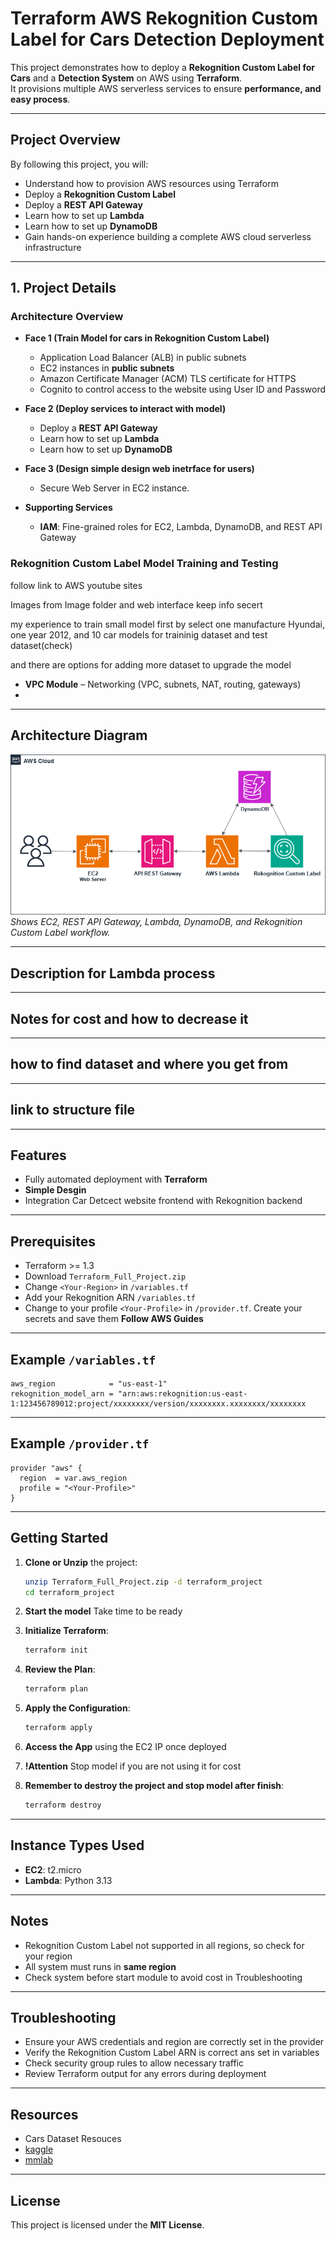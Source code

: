 # Terraform AWS Rekognition Custom Label for Cars Detection Deployment

This project demonstrates how to deploy a **Rekognition Custom Label for Cars** and a **Detection System** on AWS using **Terraform**.  
It provisions multiple AWS serverless services to ensure **performance, and easy process**.

---

## Project Overview

By following this project, you will:

- Understand how to provision AWS resources using Terraform  
- Deploy a **Rekognition Custom Label** 
- Deploy a **REST API Gateway**
- Learn how to set up **Lambda** 
- Learn how to set up **DynamoDB** 
- Gain hands-on experience building a complete AWS cloud serverless infrastructure  

---

## 1. Project Details

### Architecture Overview
- **Face 1 (Train Model for cars in Rekognition Custom Label)**  
  - Application Load Balancer (ALB) in public subnets  
  - EC2 instances in **public subnets**   
  - Amazon Certificate Manager (ACM) TLS certificate for HTTPS  
  - Cognito to control access to the website using User ID and Password

- **Face 2 (Deploy services to interact with model)**  
  - Deploy a **REST API Gateway**
  - Learn how to set up **Lambda** 
  - Learn how to set up **DynamoDB**   

- **Face 3 (Design simple design web inetrface for users)**  
  - Secure Web Server in EC2 instance. 
  
- **Supporting Services**  
  - **IAM**: Fine-grained roles for EC2, Lambda, DynamoDB, and REST API Gateway    

### Rekognition Custom Label Model Training and Testing

follow link to AWS youtube sites

Images from Image folder and web interface keep info secert

my experience to train small model first by select one manufacture Hyundai, one year 2012, and 10 car models for traininig dataset and test dataset(check)

and there are options for adding more dataset to upgrade the model

- **VPC Module** – Networking (VPC, subnets, NAT, routing, gateways)  
- 
---


## Architecture Diagram

![AWS Architecture Diagram](./Project-Diagram.png)  
*Shows EC2, REST API Gateway, Lambda, DynamoDB, and Rekognition Custom Label  workflow.*

---

## Description for Lambda process

---

## Notes for cost and how to decrease it

---

## how to find dataset and where you get from

---

## link to structure file

---

## Features

- Fully automated deployment with **Terraform**  
- **Simple Desgin** 
- Integration Car Detcect website frontend with Rekognition backend  

---

## Prerequisites

- Terraform >= 1.3  
- Download `Terraform_Full_Project.zip`
- Change `<Your-Region>` in `/variables.tf`
- Add your Rekognition ARN `/variables.tf`
- Change to your profile `<Your-Profile>` in `/provider.tf`. Create your secrets and save them **Follow AWS Guides**  

---

## Example `/variables.tf`

```hcl
aws_region            = "us-east-1"
rekognition_model_arn = "arn:aws:rekognition:us-east-1:123456789012:project/xxxxxxxx/version/xxxxxxxx.xxxxxxxx/xxxxxxxx
```

---

## Example `/provider.tf`

```hcl
provider "aws" {
  region  = var.aws_region
  profile = "<Your-Profile>"
}
```

---

## Getting Started

1. **Clone or Unzip** the project:
   ```bash
   unzip Terraform_Full_Project.zip -d terraform_project
   cd terraform_project
   ```

2. **Start the model**
   Take time to be ready

3. **Initialize Terraform**:
   ```bash
   terraform init
   ```

4. **Review the Plan**:
   ```bash
   terraform plan
   ```

5. **Apply the Configuration**:
   ```bash
   terraform apply
   ```

6. **Access the App** using the EC2 IP once deployed

7. **!Attention** Stop model if you are not using it for cost 

8. **Remember to destroy the project and stop model after finish**:
   ```bash
   terraform destroy
   ```

---

## Instance Types Used

- **EC2**: t2.micro
- **Lambda**: Python 3.13

---

## Notes

- Rekognition Custom Label not supported in all regions, so check for your region  
- All system must runs in **same region** 
- Check system before start module to avoid cost in Troubleshooting

---

## Troubleshooting

- Ensure your AWS credentials and region are correctly set in the provider
- Verify the Rekognition Custom Label ARN is correct ans set in variables
- Check security group rules to allow necessary traffic
- Review Terraform output for any errors during deployment

---

## Resources

- Cars Dataset Resouces
- [kaggle](https://www.kaggle.com/datasets)
- [mmlab](https://mmlab.ie.cuhk.edu.hk/)

---

## License

This project is licensed under the **MIT License**.  
